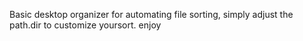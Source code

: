 Basic desktop organizer for automating file sorting, simply adjust the path.dir to customize yoursort. enjoy
